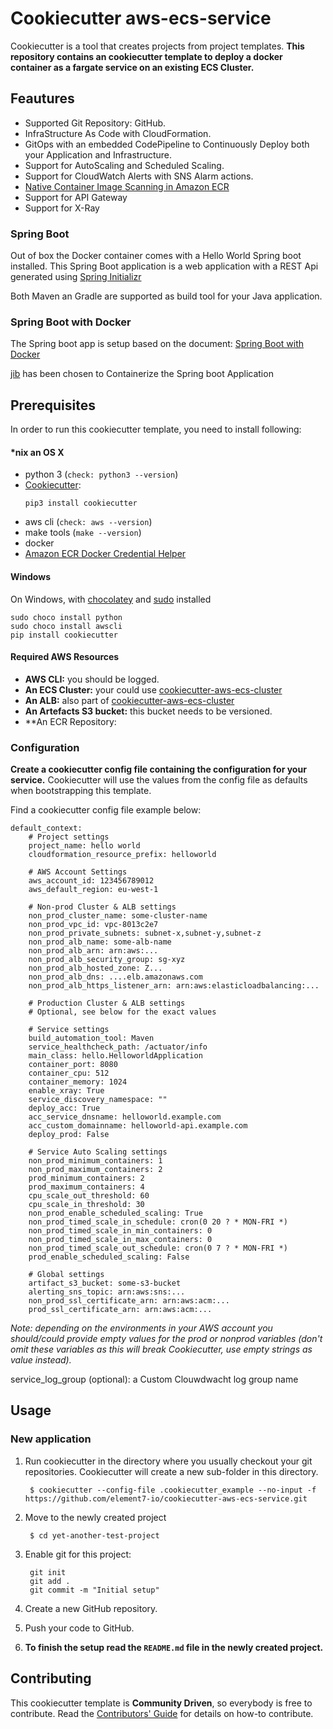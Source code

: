 # Cookiecutter aws-ecs-service

Cookiecutter is a tool that creates projects from project templates. **This repository contains an cookiecutter template to deploy a docker container as a fargate service on an existing ECS Cluster.**

## Feautures
-  Supported Git Repository: GitHub.
-  InfraStructure As Code with CloudFormation.
-  GitOps with an embedded CodePipeline to Continuously Deploy both your Application and
   Infrastructure.
 - Support for AutoScaling and Scheduled Scaling.
 - Support for CloudWatch Alerts with SNS Alarm actions.
 - [Native Container Image Scanning in Amazon
   ECR](https://aws.amazon.com/blogs/containers/amazon-ecr-native-container-image-scanning/)
- Support for API Gateway
- Support for X-Ray


### Spring Boot
Out of box the Docker container comes with a Hello World Spring boot installed.
This Spring Boot application is a web application with a REST Api generated using [Spring Initializr](https://start.spring.io/)

Both Maven an Gradle are supported as build tool for your Java application.  

### Spring Boot with Docker
The Spring boot app is setup based on the document: [Spring Boot with Docker](https://spring.io/guides/gs/spring-boot-docker/)

[jib](https://github.com/GoogleContainerTools/jib) has been chosen to Containerize the Spring boot Application


## Prerequisites

In order to run this cookiecutter template, you need to install following:

#### \*nix an OS X

- python 3 (`check: python3 --version`)
- [Cookiecutter](https://github.com/audreyr/cookiecutter):
	```
	pip3 install cookiecutter
	```
- aws cli (`check: aws --version`)
- make tools (`make --version`)
- docker
- [Amazon ECR Docker Credential Helper](https://github.com/awslabs/amazon-ecr-credential-helper)

#### Windows

On Windows, with [chocolatey](https://chocolatey.org) and [sudo](https://chocolatey.org/packages/sudo) installed 

```
sudo choco install python
sudo choco install awscli
pip install cookiecutter
```

#### Required AWS Resources

- **AWS CLI:** you should be logged.
- **An ECS Cluster:** your could use [cookiecutter-aws-ecs-cluster](https://github.com/element7-io/cookiecutter-aws-ecs-cluster)
- **An ALB:** also part of [cookiecutter-aws-ecs-cluster](https://github.com/element7-io/cookiecutter-aws-ecs-cluster)
- **An Artefacts S3 bucket:** this bucket needs to be versioned.
- **An ECR Repository:


### Configuration

**Create a cookiecutter config file containing the configuration for your service.** Cookiecutter will use the values from the config file as defaults when bootstrapping this template.

Find a cookiecutter config file example below:
```
default_context:
    # Project settings
    project_name: hello world
    cloudformation_resource_prefix: helloworld

    # AWS Account Settings
    aws_account_id: 123456789012
    aws_default_region: eu-west-1

    # Non-prod Cluster & ALB settings
    non_prod_cluster_name: some-cluster-name
    non_prod_vpc_id: vpc-8013c2e7
    non_prod_private_subnets: subnet-x,subnet-y,subnet-z
    non_prod_alb_name: some-alb-name
    non_prod_alb_arn: arn:aws:...
    non_prod_alb_security_group: sg-xyz
    non_prod_alb_hosted_zone: Z...
    non_prod_alb_dns: ....elb.amazonaws.com
    non_prod_alb_https_listener_arn: arn:aws:elasticloadbalancing:...

    # Production Cluster & ALB settings
    # Optional, see below for the exact values

    # Service settings
    build_automation_tool: Maven
    service_healthcheck_path: /actuator/info
    main_class: hello.HelloworldApplication
    container_port: 8080
    container_cpu: 512
    container_memory: 1024
    enable_xray: True
    service_discovery_namespace: ""
    deploy_acc: True
    acc_service_dnsname: helloworld.example.com
    acc_custom_domainname: helloworld-api.example.com
    deploy_prod: False

    # Service Auto Scaling settings
    non_prod_minimum_containers: 1
    non_prod_maximum_containers: 2
    prod_minimum_containers: 2
    prod_maximum_containers: 4
    cpu_scale_out_threshold: 60
    cpu_scale_in_threshold: 30
    non_prod_enable_scheduled_scaling: True
    non_prod_timed_scale_in_schedule: cron(0 20 ? * MON-FRI *)
    non_prod_timed_scale_in_min_containers: 0
    non_prod_timed_scale_in_max_containers: 0
    non_prod_timed_scale_out_schedule: cron(0 7 ? * MON-FRI *)
    prod_enable_scheduled_scaling: False

    # Global settings
    artifact_s3_bucket: some-s3-bucket
    alerting_sns_topic: arn:aws:sns:...
    non_prod_ssl_certificate_arn: arn:aws:acm:...
    prod_ssl_certificate_arn: arn:aws:acm:...
```

*Note: depending on the environments in your AWS account you should/could provide empty values for the prod or nonprod variables (don't omit these variables as this will break Cookiecutter, use empty strings as value instead).*

service_log_group (optional): a Custom Clouwdwacht log group name

## Usage

### New application

1. Run cookiecutter in the directory where you usually checkout your git repositories. Cookiecutter will create a new sub-folder in this directory. 

        $ cookiecutter --config-file .cookiecutter_example --no-input -f https://github.com/element7-io/cookiecutter-aws-ecs-service.git
1. Move to the newly created project

        $ cd yet-another-test-project

1. Enable git for this project:

        git init
        git add .
        git commit -m "Initial setup"

1. Create a new GitHub repository.
1. Push your code to GitHub.
1. **To finish the setup read the `README.md` file in the newly created project.**


## Contributing
This cookiecutter template is **Community Driven**, so everybody is free to contribute. Read the [Contributors' Guide](CONTRIBUTING.md) for details on how-to contribute.

